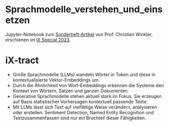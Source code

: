 # Sprachmodelle_verstehen_und_einsetzen
Jupyter-Notebook zum [Sonderheft-Artikel](https://www.heise.de/select/ix/2023/13/2302013462923862371) von Prof. Christian Winkler, erschienen im [iX Special 2023](https://www.heise.de/select/ix/2022/13/).

# iX-tract
- Große Sprachmodelle (LLMs) wandeln Wörter in Token und diese in kontextualisierte Vektor-Embeddings um.
- Durch die Ähnlichkeit von Wort-Embeddings erkennen die Systeme den Kontext von Wörtern, Sätzen und ganzen Dokumenten.
- Generative Sprachmodelle stehen aktuell stark im Fokus. Sie erzeugen auf Basis statistischer Vorhersagen kontextuell passende Texte.
- Mit LLMs lässt sich Text auf vielfältige Weise verändern, analysieren oder erstellen: Sentiment Detection, Named Entity Recognition und Textzusammenfassen sind nur ein Bruchteil dieser Fähigkeiten.
